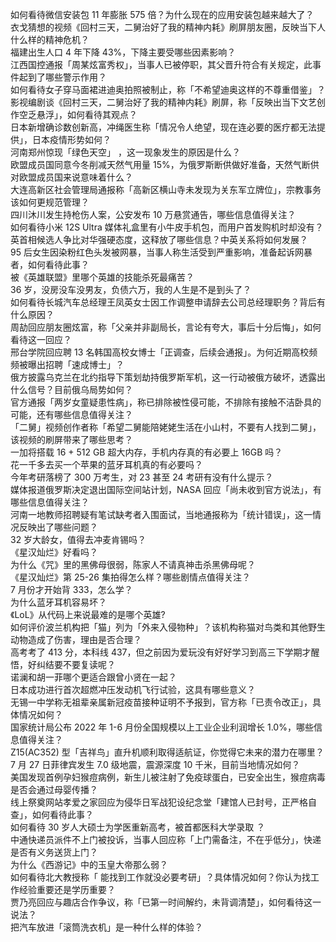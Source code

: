 如何看待微信安装包 11 年膨胀 575 倍？为什么现在的应用安装包越来越大了？  
衣戈猜想的视频《回村三天，二舅治好了我的精神内耗》刷屏朋友圈，反映当下人什么样的精神危机？  
福建出生人口 4 年下降 43%，下降主要受哪些因素影响？  
江西国控通报「周某炫富秀权」，当事人已被停职，其父晋升符合有关规定，此事件起到了哪些警示作用？  
如何看待女子穿马面裙进迪奥拍照被制止，称「不希望迪奥这样的不尊重借鉴」？  
影视编剧谈《回村三天，二舅治好了我的精神内耗》刷屏，称「反映出当下文艺创作空乏悬浮」，如何看待其观点？  
日本新增确诊数创新高，冲绳医生称「情况令人绝望，现在连必要的医疗都无法提供」，日本疫情形势如何？  
河南郑州惊现「绿色天空」 ，这一现象发生的原因是什么？  
欧盟成员国同意今冬削减天然气用量 15%，为俄罗斯断供做好准备，天然气断供对欧盟成员国来说意味着什么？  
大连高新区社会管理局通报称「高新区横山寺未发现为关东军立牌位」，宗教事务该如何更规范管理？  
四川沐川发生持枪伤人案，公安发布 10 万悬赏通告，哪些信息值得关注？  
如何看待小米 12S Ultra 媒体礼盒里有小牛皮手机包，而用户首发购机时却没有？  
英首相候选人争比对华强硬态度，这释放了哪些信息？中英关系将如何发展？  
95 后女生因染粉红色头发被网暴，当事人称生活受到严重影响，准备起诉网暴者，如何看待此事？  
被《英雄联盟》里哪个英雄的技能杀死最痛苦？  
36 岁，没房没车没男友，负债六万，我的人生是不是到头了？  
如何看待长城汽车总经理王凤英女士因工作调整申请辞去公司总经理职务？背后有什么原因？  
周劼回应朋友圈炫富，称「父亲并非副局长，言论有夸大，事后十分后悔」，如何看待这一回应？  
邢台学院回应聘 13 名韩国高校女博士「正调查，后续会通报」。为何近期高校频频被曝出招聘「速成博士」？  
俄方披露乌克兰在北约指导下策划劫持俄罗斯军机，这一行动被俄方破坏，透露出什么信号？目前俄乌局势如何？  
官方通报「两岁女童疑患性病」，称已排除被性侵可能，不排除有接触不洁卧具的可能，还有哪些信息值得关注？  
「二舅」视频创作者称「希望二舅能陪姥姥生活在小山村，不要有人找到二舅」，该视频的刷屏带来了哪些思考？  
一加将搭载 16 + 512 GB 超大内存，手机内存真的有必要上 16GB 吗？  
花一千多去买一个苹果的蓝牙耳机真的有必要吗？  
今年考研落榜了 300 万考生，对 23 甚至 24 考研有没有什么提示？  
媒体报道俄罗斯决定退出国际空间站计划，NASA 回应「尚未收到官方说法」，有哪些信息值得关注？  
河南一地教师招聘疑有笔试缺考者入围面试，当地通报称为「统计错误」，这一情况反映出了哪些问题？  
32 岁大龄女，值得去冲麦肯锡吗？  
《星汉灿烂》好看吗？  
为什么《咒》里的黑佛母很弱，陈家人不请真神击杀黑佛母呢？  
《星汉灿烂》第 25-26 集拍得怎么样？哪些剧情点值得关注？  
7 月份才开始背 333，怎么学？  
为什么蓝牙耳机容易坏？  
《LoL》从代码上来说最难的是哪个英雄?  
如何评价波兰机构把「猫」列为「外来入侵物种」？该机构称猫对鸟类和其他野生动物造成了伤害，理由是否合理？  
高考考了 413 分，本科线 437，但之前因为爱玩没有好好学习到高三下学期才醒悟，好纠结要不要复读呢？  
诺澜和胡一菲哪个更适合跟曾小贤在一起？  
日本成功进行首次超燃冲压发动机飞行试验，这具有哪些意义？  
无锡一中学称无祖辈亲属新冠疫苗接种证明不予报到，官方称「已责令改正」，具体情况如何？  
国家统计局公布 2022 年 1-6 月份全国规模以上工业企业利润增长 1.0%，哪些信息值得关注？  
Z15(AC352) 型「吉祥鸟」直升机顺利取得适航证，你觉得它未来的潜力在哪里？  
7 月 27 日菲律宾发生 7.0 级地震，震源深度 10 千米，目前当地情况如何？  
美国发现首例孕妇猴痘病例，新生儿被注射了免疫球蛋白，已安全出生，猴痘病毒是否会通过母婴传播？  
线上祭奠网站孝爱之家回应为侵华日军战犯设纪念堂「建馆人已封号，正严格自查」，如何看待此事？  
如何看待 30 岁人大硕士为学医重新高考，被首都医科大学录取 ？  
中通快递员派件不上门被投诉，当事人回应称「上门需备注，不在乎低分」，快递是否有义务送货上门？  
为什么《西游记》中的玉皇大帝那么弱？  
如何看待北大教授称「 能找到工作就没必要考研」？具体情况如何？你认为找工作经验重要还是学历重要？  
贾乃亮回应与趣店合作争议，称「已第一时间解约，未背调清楚」，如何看待这一说法？  
把汽车放进「滚筒洗衣机」是一种什么样的体验？  
